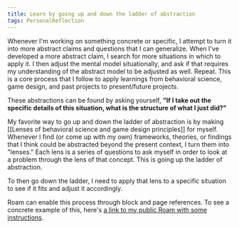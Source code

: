 ```yaml
---
title: Learn by going up and down the ladder of abstraction
tags: PersonalReflection
---
```

Whenever I'm working on something concrete or specific, I attempt to turn it into more abstract claims and questions that I can generalize. When I've developed a more abstract claim, I search for more situations in which to apply it. I then adjust the mental model situationally, and ask if that requires my understanding of the abstract model to be adjusted as well. Repeat. This is a core process that I follow to apply learnings from behavioral science, game design, and past projects to present/future projects.

These abstractions can be found by asking yourself, **"If I take out the specific details of this situation, what is the structure of what I just did?"**

My favorite way to go up and down the ladder of abstraction is by making [[Lenses of behavioral science and game design principles]] for myself. Whenever I find (or come up with my own) frameworks, theories, or findings that I think could be abstracted beyond the present context, I turn them into "lenses." Each lens is a series of questions to ask myself in order to look at a problem through the lens of that concept. This is going up the ladder of abstraction.

To then go down the ladder, I need to apply that lens to a specific situation to see if it fits and adjust it accordingly.

Roam can enable this process through block and page references. To see a concrete example of this, here's [a link to my public Roam with some instructions](https://roamresearch.com/#/app/Rob-Haisfield-Thinking-in-Public/page/R46bhsGeE ). 

